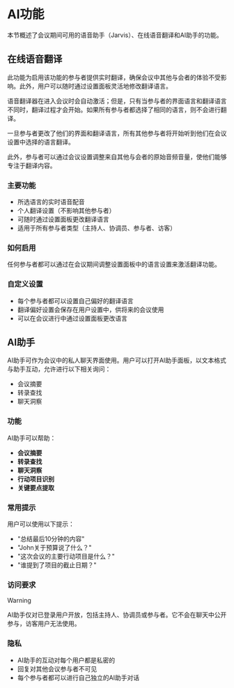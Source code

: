 # AI功能

本节概述了会议期间可用的语音助手（Jarvis）、在线语音翻译和AI助手的功能。

## 在线语音翻译

此功能为启用该功能的参与者提供实时翻译，确保会议中其他与会者的体验不受影响。此外，用户可以随时通过设置面板灵活地修改翻译语言。

语音翻译器在进入会议时会自动激活；但是，只有当参与者的界面语言和翻译语言不同时，翻译过程才会开始。如果所有参与者都选择了相同的语言，则不会进行翻译。

一旦参与者更改了他们的界面和翻译语言，所有其他参与者将开始听到他们在会议设置中选择的语言翻译。

此外，参与者可以通过会议设置调整来自其他与会者的原始音频音量，使他们能够专注于翻译内容。

### 主要功能

- 所选语言的实时语音配音
- 个人翻译设置（不影响其他参与者）
- 可随时通过设置面板更改翻译语言
- 适用于所有参与者类型（主持人、协调员、参与者、访客）

### 如何启用

任何参与者都可以通过在会议期间调整设置面板中的语言设置来激活翻译功能。

### 自定义设置

- 每个参与者都可以设置自己偏好的翻译语言
- 翻译偏好设置会保存在用户设置中，供将来的会议使用
- 可以在会议进行中通过设置面板更改语言

## AI助手

AI助手可作为会议中的私人聊天界面使用。用户可以打开AI助手面板，以文本格式与助手互动，允许进行以下相关询问：

- 会议摘要
- 转录查找
- 聊天洞察

### 功能

AI助手可以帮助：

- **会议摘要**
- **转录查找**
- **聊天洞察**
- **行动项目识别**
- **关键要点提取**

### 常用提示

用户可以使用以下提示：

- "总结最后10分钟的内容"
- "John关于预算说了什么？"
- "这次会议的主要行动项目是什么？"
- "谁提到了项目的截止日期？"

### 访问要求

> [!WARNING]
> AI助手仅对已登录用户开放，包括主持人、协调员或参与者。它不会在聊天中公开参与，访客用户无法使用。

### 隐私

- AI助手的互动对每个用户都是私密的
- 回复对其他会议参与者不可见
- 每个参与者都可以进行自己独立的AI助手对话